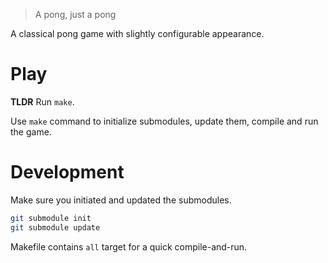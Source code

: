 > A pong, just a pong

A classical pong game with slightly configurable appearance.

# Play

**TLDR** Run `make`.

Use `make` command to initialize submodules, update them, compile and run the game.

# Development

Make sure you initiated and updated the submodules.

```sh
git submodule init
git submodule update
```

Makefile contains `all` target for a quick compile-and-run.
